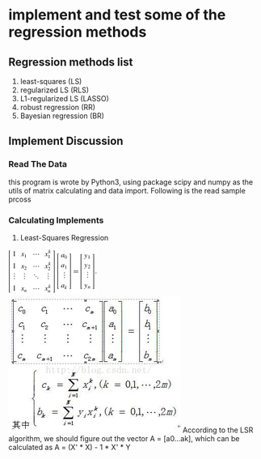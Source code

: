 
# implement and test some of the regression methods

## Regression methods list

1. least-squares (LS)
2. regularized LS (RLS)
3. L1-regularized LS (LASSO)
4. robust regression (RR)
5. Bayesian regression (BR)

## Implement Discussion

### Read The Data

this program is wrote by Python3, using package scipy and numpy as the utils of matrix calculating and data import. Following is the read sample prcoss

### Calculating Implements

1. Least-Squares Regression

![LSBasic](2018-10-05-19-32-23.png)
![](2018-10-05-21-05-58.png)
According to the LSR algorithm, we should figure out the vector A = [a0...ak], which can be calculated as A = (X' \* X) - 1 \* X' \* Y
